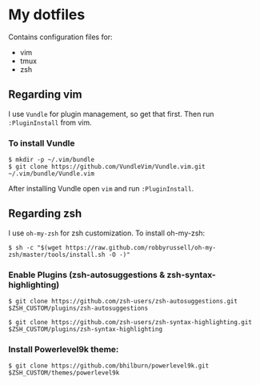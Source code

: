 # My dotfiles

Contains configuration files for:
- vim
- tmux
- zsh

## Regarding vim

I use `Vundle` for plugin management, so get that first. Then run `:PluginInstall` from vim.

### To install Vundle

```
$ mkdir -p ~/.vim/bundle
$ git clone https://github.com/VundleVim/Vundle.vim.git ~/.vim/bundle/Vundle.vim
```

After installing Vundle open `vim` and run `:PluginInstall`.

## Regarding zsh

I use `oh-my-zsh` for zsh customization. To install oh-my-zsh:

`$ sh -c "$(wget https://raw.github.com/robbyrussell/oh-my-zsh/master/tools/install.sh -O -)"`

### Enable Plugins (zsh-autosuggestions & zsh-syntax-highlighting)

`$ git clone https://github.com/zsh-users/zsh-autosuggestions.git $ZSH_CUSTOM/plugins/zsh-autosuggestions`

`$ git clone https://github.com/zsh-users/zsh-syntax-highlighting.git $ZSH_CUSTOM/plugins/zsh-syntax-highlighting`

### Install Powerlevel9k theme:

`$ git clone https://github.com/bhilburn/powerlevel9k.git $ZSH_CUSTOM/themes/powerlevel9k`
